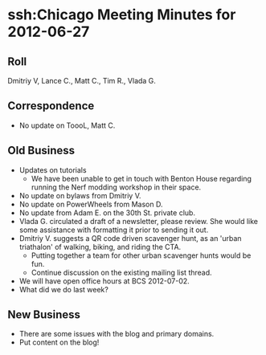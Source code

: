 # ssh:Chicago Meeting Minutes for 2012-06-27 #

## Roll ##
Dmitriy V, Lance C., Matt C., Tim R., Vlada G.

## Correspondence ##
 * No update on ToooL, Matt C.
 
## Old Business ##
 * Updates on tutorials
   - We have been unable to get in touch with Benton House regarding running the
     Nerf modding workshop in their space.
 * No update on bylaws from Dmitriy V.
 * No update on PowerWheels from Mason D.
 * No update from Adam E. on the 30th St. private club.
 * Vlada G. circulated a draft of a newsletter, please review.
   She would like some assistance with formatting it prior to sending it out.
 * Dmitriy V. suggests a QR code driven scavenger hunt, as an 'urban triathalon'
   of walking, biking, and riding the CTA.
   - Putting together a team for other urban scavenger hunts would be fun.
   - Continue discussion on the existing mailing list thread.
 * We will have open office hours at BCS 2012-07-02.
 * What did we do last week?

## New Business ##
 * There are some issues with the blog and primary domains.
 * Put content on the blog!
